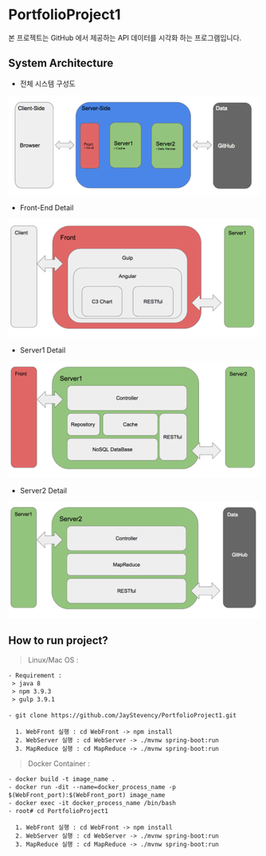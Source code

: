 # PortfolioProject1

본 프로젝트는 GitHub 에서 제공하는 API 데이터를 시각화 하는 프로그램입니다. 

## System Architecture 

- 전체 시스템 구성도

![System-Architecture](https://github.com/JayStevency/JayStevency/blob/master/PortfolioProject1/Server-Architecture.png)

- Front-End Detail

![Front](https://github.com/JayStevency/JayStevency/blob/master/PortfolioProject1/Front.png)

- Server1 Detail

![Server1](https://github.com/JayStevency/JayStevency/blob/master/PortfolioProject1/Server1.png)

- Server2 Detail

![Server2](https://github.com/JayStevency/JayStevency/blob/master/PortfolioProject1/Server2.png)

## How to run project?
> Linux/Mac OS :
    
    - Requirement :
     > java 8
     > npm 3.9.3
     > gulp 3.9.1
      
    - git clone https://github.com/JayStevency/PortfolioProject1.git 
     
      1. WebFront 실행 : cd WebFront -> npm install
      2. WebServer 실행 : cd WebServer -> ./mvnw spring-boot:run
      3. MapReduce 실행 : cd MapReduce -> ./mvnw spring-boot:run

> Docker Container :

    - docker build -t image_name .
    - docker run -dit --name=docker_process_name -p $(WebFront_port):$(WebFront_port) image_name
    - docker exec -it docker_process_name /bin/bash
    - root# cd PortfolioProject1
        
      1. WebFront 실행 : cd WebFront -> npm install
      2. WebServer 실행 : cd WebServer -> ./mvnw spring-boot:run
      3. MapReduce 실행 : cd MapReduce -> ./mvnw spring-boot:run

    
   
    